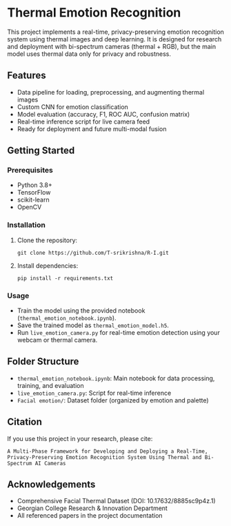# Thermal Emotion Recognition

This project implements a real-time, privacy-preserving emotion recognition system using thermal images and deep learning. It is designed for research and deployment with bi-spectrum cameras (thermal + RGB), but the main model uses thermal data only for privacy and robustness.

## Features
- Data pipeline for loading, preprocessing, and augmenting thermal images
- Custom CNN for emotion classification
- Model evaluation (accuracy, F1, ROC AUC, confusion matrix)
- Real-time inference script for live camera feed
- Ready for deployment and future multi-modal fusion

## Getting Started

### Prerequisites
- Python 3.8+
- TensorFlow
- scikit-learn
- OpenCV

### Installation
1. Clone the repository:
   ```
   git clone https://github.com/T-srikrishna/R-I.git
   ```
2. Install dependencies:
   ```
   pip install -r requirements.txt
   ```

### Usage
- Train the model using the provided notebook (`thermal_emotion_notebook.ipynb`).
- Save the trained model as `thermal_emotion_model.h5`.
- Run `live_emotion_camera.py` for real-time emotion detection using your webcam or thermal camera.

## Folder Structure
- `thermal_emotion_notebook.ipynb`: Main notebook for data processing, training, and evaluation
- `live_emotion_camera.py`: Script for real-time inference
- `Facial emotion/`: Dataset folder (organized by emotion and palette)


## Citation
If you use this project in your research, please cite:
```
A Multi-Phase Framework for Developing and Deploying a Real-Time, Privacy-Preserving Emotion Recognition System Using Thermal and Bi-Spectrum AI Cameras
```

## Acknowledgements
- Comprehensive Facial Thermal Dataset (DOI: 10.17632/8885sc9p4z.1)
- Georgian College Research & Innovation Department
- All referenced papers in the project documentation
